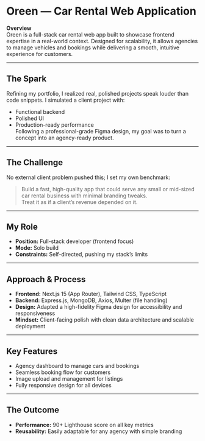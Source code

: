 # Oreen — Car Rental Web Application

**Overview**  
Oreen is a full-stack car rental web app built to showcase frontend expertise in a real-world context. Designed for scalability, it allows agencies to manage vehicles and bookings while delivering a smooth, intuitive experience for customers.

---

## The Spark  
Refining my portfolio, I realized real, polished projects speak louder than code snippets. I simulated a client project with:  
- Functional backend  
- Polished UI  
- Production-ready performance  
Following a professional-grade Figma design, my goal was to turn a concept into an agency-ready product.

---

## The Challenge  
No external client problem pushed this; I set my own benchmark:  
> Build a fast, high-quality app that could serve any small or mid-sized car rental business with minimal branding tweaks.  
Treat it as if a client’s revenue depended on it.

---

## My Role  
- **Position:** Full-stack developer (frontend focus)  
- **Mode:** Solo build  
- **Constraints:** Self-directed, pushing my stack’s limits

---

## Approach & Process  
- **Frontend:** Next.js 15 (App Router), Tailwind CSS, TypeScript  
- **Backend:** Express.js, MongoDB, Axios, Multer (file handling)  
- **Design:** Adapted a high-fidelity Figma design for accessibility and responsiveness  
- **Mindset:** Client-facing polish with clean data architecture and scalable deployment

---

## Key Features  
- Agency dashboard to manage cars and bookings  
- Seamless booking flow for customers  
- Image upload and management for listings  
- Fully responsive design for all devices

---

## The Outcome  
- **Performance:** 90+ Lighthouse score on all key metrics  
- **Reusability:** Easily adaptable for any agency with simple branding
